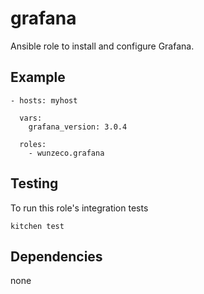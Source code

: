 grafana
=======

Ansible role to install and configure Grafana.


## Example

```
- hosts: myhost

  vars:
    grafana_version: 3.0.4
    
  roles:
    - wunzeco.grafana
```


## Testing

To run this role's integration tests

```
kitchen test
```


## Dependencies

none

